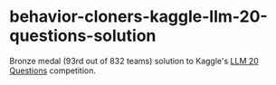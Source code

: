 # behavior-cloners-kaggle-llm-20-questions-solution

Bronze medal (93rd out of 832 teams) solution to Kaggle's <a href="https://www.kaggle.com/competitions/llm-20-questions" target="_blank">LLM 20 Questions</a> competition.
